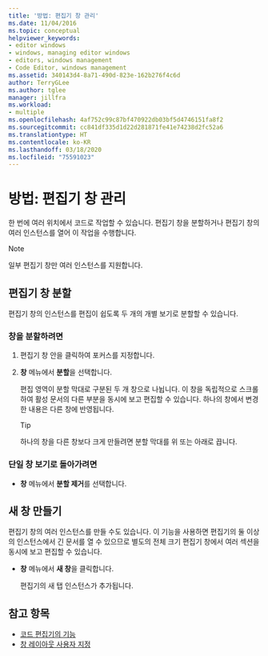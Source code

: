 ```yaml
---
title: '방법: 편집기 창 관리'
ms.date: 11/04/2016
ms.topic: conceptual
helpviewer_keywords:
- editor windows
- windows, managing editor windows
- editors, windows management
- Code Editor, windows management
ms.assetid: 340143d4-8a71-490d-823e-162b276f4c6d
author: TerryGLee
ms.author: tglee
manager: jillfra
ms.workload:
- multiple
ms.openlocfilehash: 4af752c99c87bf470922db03bf5d4746151fa8f2
ms.sourcegitcommit: cc841df335d1d22d281871fe41e74238d2fc52a6
ms.translationtype: HT
ms.contentlocale: ko-KR
ms.lasthandoff: 03/18/2020
ms.locfileid: "75591023"
---
```

# <a name="how-to-manage-editor-windows"></a>방법: 편집기 창 관리

한 번에 여러 위치에서 코드로 작업할 수 있습니다. 편집기 창을 분할하거나 편집기 창의 여러 인스턴스를 열어 이 작업을 수행합니다.

> [!NOTE]
> 일부 편집기 창만 여러 인스턴스를 지원합니다.

## <a name="split-an-editor-window"></a>편집기 창 분할

편집기 창의 인스턴스를 편집이 쉽도록 두 개의 개별 보기로 분할할 수 있습니다.

### <a name="to-split-a-pane"></a>창을 분할하려면

1. 편집기 창 안을 클릭하여 포커스를 지정합니다.

2. **창** 메뉴에서 **분할**을 선택합니다.

     편집 영역이 분할 막대로 구분된 두 개 창으로 나뉩니다. 이 창을 독립적으로 스크롤하여 활성 문서의 다른 부분을 동시에 보고 편집할 수 있습니다. 하나의 창에서 변경한 내용은 다른 창에 반영됩니다.

    > [!TIP]
    > 하나의 창을 다른 창보다 크게 만들려면 분할 막대를 위 또는 아래로 끕니다.

### <a name="to-return-to-single-pane-view"></a>단일 창 보기로 돌아가려면

- **창** 메뉴에서 **분할 제거**를 선택합니다.

## <a name="create-new-windows"></a>새 창 만들기

편집기 창의 여러 인스턴스를 만들 수도 있습니다. 이 기능을 사용하면 편집기의 둘 이상의 인스턴스에서 긴 문서를 열 수 있으므로 별도의 전체 크기 편집기 창에서 여러 섹션을 동시에 보고 편집할 수 있습니다.

- **창** 메뉴에서 **새 창**을 클릭합니다.

   편집기의 새 탭 인스턴스가 추가됩니다.

## <a name="see-also"></a>참고 항목

- [코드 편집기의 기능](../ide/writing-code-in-the-code-and-text-editor.md)
- [창 레이아웃 사용자 지정](../ide/customizing-window-layouts-in-visual-studio.md)

